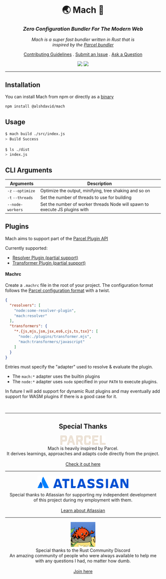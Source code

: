 <h1 align="center">🌏️ Mach 🚀</h1>

<h3 align="center"><i>
  Zero Configuration Bundler For The Modern Web
</i></h3>

<p align="center"><i>
  Mach is a super fast bundler written in Rust that is<br>
  inspired by the <a href="https://parceljs.org/">Parcel bundler</a>
</i></p>

<p align="center">
  <a href=".docs/CONTRIBUTING.md">Contributing Guidelines</a>
  .
  <a href="https://github.com/alshdavid/mach/issues">Submit an Issue</a>
  .
  <a href="https://github.com/alshdavid/mach/discussions">Ask a Question</a>
</p>

<p align="center">
  <img src="https://img.shields.io/npm/v/@alshdavid/mach">
  <img src="https://img.shields.io/badge/dependencies-0-green">
</p>

---

## Installation

You can install Mach from npm or directly as a [binary](.docs/install.md)

```bash
npm install @alshdavid/mach
```

## Usage

```bash
$ mach build ./src/index.js
> Build Success

$ ls ./dist
> index.js
```

## CLI Arguments

|Arguments|Description|
|-|-|
|`-z` `--optimize`| Optimize the output, minifying, tree shaking and so on |
| `-t` `--threads` | Set the number of threads to use for building |
| `--node-workers` | Set the number of worker threads Node will spawn to execute JS plugins with |

## Plugins

Mach aims to support part of the [Parcel Plugin API](https://parceljs.org/features/plugins/)

Currently supported:
- [Resolver Plugin (partial support)](https://parceljs.org/plugin-system/resolver)
- [Transformer Plugin (partial support)](https://parceljs.org/plugin-system/transformer)

#### Machrc

Create a `.machrc` file in the root of your project. The configuration format follows the [Parcel configuration format](https://parceljs.org/features/plugins/#.parcelrc) with a twist.

```json
{
  "resolvers": [
    "node:some-resolver-plugin",
    "mach:resolver"
  ],
  "transformers": {
    "*.{js,mjs,jsm,jsx,es6,cjs,ts,tsx}": [
      "node:./plugins/transformer.mjs",
      "mach:transformers/javascript"
    ]
  }
}
```

Entries must specify the "adapter" used to resolve & evaluate the plugin. 

- The `mach:*` adapter uses the builtin plugins
- The `node:*` adapter uses `node` specified in your `PATH` to execute plugins.

In future I will add support for dynamic Rust plugins and may eventually add support for WASM plugins if there is a good case for it.

<br>

---

<h2 align="center">Special Thanks</h2>

<p align="center">
  <img height="30px" src="./.docs/assets/logo-parcel.svg" />
  <br> 
  Mach is heavily inspired by Parcel.<br>
  It derives learnings, approaches and adapts code directly from the project.<br>
  <br>
  <a href="https://parceljs.org/">Check it out here</a><br>
</p>

---

<p align="center">
  <img height="50px" src="./.docs/assets/logo-atlassian.svg" />
  <br> 
  Special thanks to Atlassian for supporting my independent development<br>
  of this project during my employment with them.<br>
  <br>
  <a href="https://www.atlassian.com/">Learn about Atlassian</a><br>
</p>

---

<p align="center">
  <img height="80px" src="./.docs/assets/logo-rust-discord.png" />
  <br>
  Special thanks to the Rust Community Discord<br>
  An amazing community of people who were always available to help me<br>
  with any questions I had, no matter how dumb.<br>
  <br>
  <a href="https://github.com/rust-community-discord">Join here</a><br>
</p>
